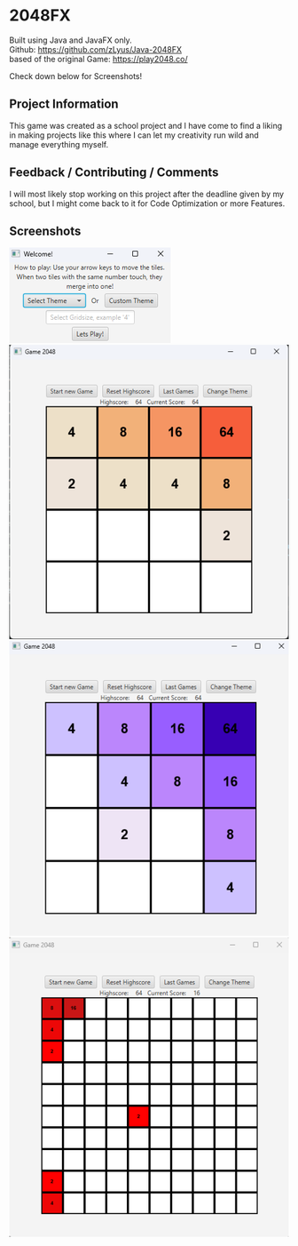 # 2048FX

Built using Java and JavaFX only. <br>
Github: 
https://github.com/zLyus/Java-2048FX <br>
based of the original Game: 
 https://play2048.co/

Check down below for Screenshots!

## Project Information
This game was created as a school project and I have come to find a liking in making projects like this where I can let my creativity run wild and manage everything myself.
<br>


## Feedback / Contributing / Comments
I will most likely stop working on this project after the deadline given by my school, but I might come back to it for Code Optimization or more Features.

## Screenshots
![alt Screenshot1](https://raw.githubusercontent.com/zLyus/Java-2048FX/master/src/main/resources/imgs/Sc1.png) <br>
![alt Screenshot2](https://raw.githubusercontent.com/zLyus/Java-2048FX/master/src/main/resources/imgs/Sc2.png) <br>
![alt Screenshot3](https://raw.githubusercontent.com/zLyus/Java-2048FX/master/src/main/resources/imgs/Sc3.png) <br>
![alt Screenshot4](https://raw.githubusercontent.com/zLyus/Java-2048FX/master/src/main/resources/imgs/Sc4.png) <br>